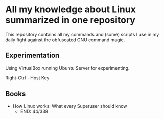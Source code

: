 # All my knowledge about Linux summarized in one repository

This repository contains all my commands and (some) scripts I use in my daily fight against
the obfuscated GNU command magic.

## Experimentation

Using VirtualBox running Ubuntu Server for experimenting.

Right-Ctrl - Host Key

## Books

- How Linux works: What every Superuser should know
  - END: 44/338
